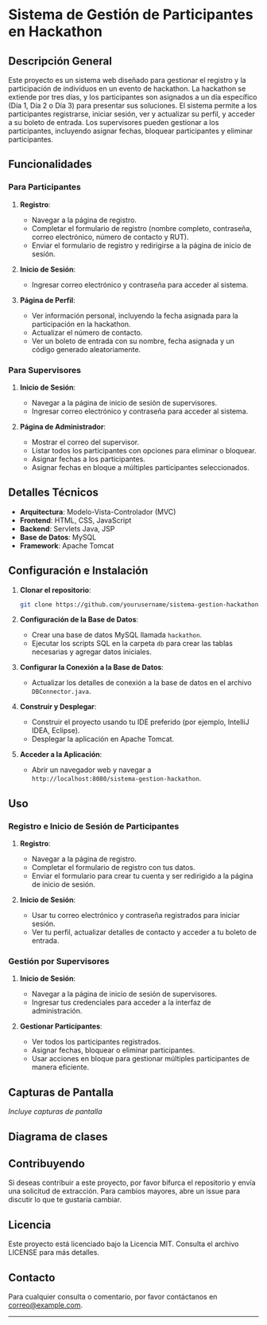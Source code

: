 # Sistema de Gestión de Participantes en Hackathon

## Descripción General

Este proyecto es un sistema web diseñado para gestionar el registro y la participación de individuos en un evento de hackathon. La hackathon se extiende por tres días, y los participantes son asignados a un día específico (Día 1, Día 2 o Día 3) para presentar sus soluciones. El sistema permite a los participantes registrarse, iniciar sesión, ver y actualizar su perfil, y acceder a su boleto de entrada. Los supervisores pueden gestionar a los participantes, incluyendo asignar fechas, bloquear participantes y eliminar participantes.

## Funcionalidades

### Para Participantes

1. **Registro**:
    - Navegar a la página de registro.
    - Completar el formulario de registro (nombre completo, contraseña, correo electrónico, número de contacto y RUT).
    - Enviar el formulario de registro y redirigirse a la página de inicio de sesión.

2. **Inicio de Sesión**:
    - Ingresar correo electrónico y contraseña para acceder al sistema.

3. **Página de Perfil**:
    - Ver información personal, incluyendo la fecha asignada para la participación en la hackathon.
    - Actualizar el número de contacto.
    - Ver un boleto de entrada con su nombre, fecha asignada y un código generado aleatoriamente.

### Para Supervisores

1. **Inicio de Sesión**:
    - Navegar a la página de inicio de sesión de supervisores.
    - Ingresar correo electrónico y contraseña para acceder al sistema.

2. **Página de Administrador**:
    - Mostrar el correo del supervisor.
    - Listar todos los participantes con opciones para eliminar o bloquear.
    - Asignar fechas a los participantes.
    - Asignar fechas en bloque a múltiples participantes seleccionados.

## Detalles Técnicos

- **Arquitectura**: Modelo-Vista-Controlador (MVC)
- **Frontend**: HTML, CSS, JavaScript
- **Backend**: Servlets Java, JSP
- **Base de Datos**: MySQL
- **Framework**: Apache Tomcat

## Configuración e Instalación

1. **Clonar el repositorio**:
   ```bash
   git clone https://github.com/yourusername/sistema-gestion-hackathon.git
   ```

2. **Configuración de la Base de Datos**:
    - Crear una base de datos MySQL llamada `hackathon`.
    - Ejecutar los scripts SQL en la carpeta `db` para crear las tablas necesarias y agregar datos iniciales.

3. **Configurar la Conexión a la Base de Datos**:
    - Actualizar los detalles de conexión a la base de datos en el archivo `DBConnector.java`.

4. **Construir y Desplegar**:
    - Construir el proyecto usando tu IDE preferido (por ejemplo, IntelliJ IDEA, Eclipse).
    - Desplegar la aplicación en Apache Tomcat.

5. **Acceder a la Aplicación**:
    - Abrir un navegador web y navegar a `http://localhost:8080/sistema-gestion-hackathon`.

## Uso

### Registro e Inicio de Sesión de Participantes

1. **Registro**:
    - Navegar a la página de registro.
    - Completar el formulario de registro con tus datos.
    - Enviar el formulario para crear tu cuenta y ser redirigido a la página de inicio de sesión.

2. **Inicio de Sesión**:
    - Usar tu correo electrónico y contraseña registrados para iniciar sesión.
    - Ver tu perfil, actualizar detalles de contacto y acceder a tu boleto de entrada.

### Gestión por Supervisores

1. **Inicio de Sesión**:
    - Navegar a la página de inicio de sesión de supervisores.
    - Ingresar tus credenciales para acceder a la interfaz de administración.

2. **Gestionar Participantes**:
    - Ver todos los participantes registrados.
    - Asignar fechas, bloquear o eliminar participantes.
    - Usar acciones en bloque para gestionar múltiples participantes de manera eficiente.

## Capturas de Pantalla

*Incluye capturas de pantalla*

## Diagrama de clases

## Contribuyendo

Si deseas contribuir a este proyecto, por favor bifurca el repositorio y envía una solicitud de extracción. Para cambios mayores, abre un issue para discutir lo que te gustaría cambiar.

## Licencia

Este proyecto está licenciado bajo la Licencia MIT. Consulta el archivo LICENSE para más detalles.

## Contacto

Para cualquier consulta o comentario, por favor contáctanos en [correo@example.com](mailto:correo@example.com).

---

